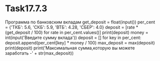 # Task17.7.3
Программа по банковским вкладам
get_deposit = float(input())
per_cent = {'ТКБ': 5.6, 'СКБ': 5.9, 'ВТБ': 4.28, 'СБЕР': 4.0}
deposit = [rate * (get_deposit / 100) for rate in per_cent.values()]
print(deposit)
money = int(input('Введите сумму вклада'))
deposit = []
for key in per_cent:
    deposit.append(per_cent[key] * money / 100)
max_deposit = max(deposit)
print(deposit)
print('Максимальная сумма,которую вы можете заработать -' + str(max_deposit))
